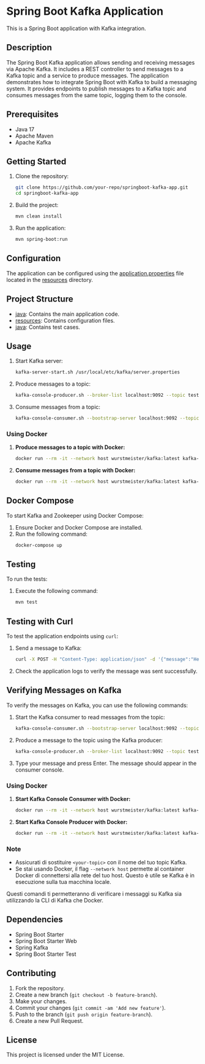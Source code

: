 # Spring Boot Kafka Application

This is a Spring Boot application with Kafka integration.

## Description

The Spring Boot Kafka application allows sending and receiving messages via Apache Kafka. It includes a REST controller to send messages to a Kafka topic and a service to produce messages. The application demonstrates how to integrate Spring Boot with Kafka to build a messaging system. It provides endpoints to publish messages to a Kafka topic and consumes messages from the same topic, logging them to the console.

## Prerequisites

- Java 17
- Apache Maven
- Apache Kafka

## Getting Started

1. Clone the repository:
    ```sh
    git clone https://github.com/your-repo/springboot-kafka-app.git
    cd springboot-kafka-app
    ```

2. Build the project:
    ```sh
    mvn clean install
    ```

3. Run the application:
    ```sh
    mvn spring-boot:run
    ```

## Configuration

The application can be configured using the [application.properties](http://_vscodecontentref_/3) file located in the [resources](http://_vscodecontentref_/4) directory.

## Project Structure

- [java](http://_vscodecontentref_/5): Contains the main application code.
- [resources](http://_vscodecontentref_/6): Contains configuration files.
- [java](http://_vscodecontentref_/7): Contains test cases.

## Usage

1. Start Kafka server:
    ```sh
    kafka-server-start.sh /usr/local/etc/kafka/server.properties
    ```

2. Produce messages to a topic:
    ```sh
    kafka-console-producer.sh --broker-list localhost:9092 --topic test
    ```

3. Consume messages from a topic:
    ```sh
    kafka-console-consumer.sh --bootstrap-server localhost:9092 --topic test --from-beginning
    ```

### Using Docker

1. **Produce messages to a topic with Docker:**
    ```sh
    docker run --rm -it --network host wurstmeister/kafka:latest kafka-console-producer.sh --broker-list localhost:9092 --topic test
    ```

2. **Consume messages from a topic with Docker:**
    ```sh
    docker run --rm -it --network host wurstmeister/kafka:latest kafka-console-consumer.sh --bootstrap-server localhost:9092 --topic test --from-beginning
    ```

## Docker Compose

To start Kafka and Zookeeper using Docker Compose:
1. Ensure Docker and Docker Compose are installed.
2. Run the following command:
    ```sh
    docker-compose up
    ```

## Testing

To run the tests:
1. Execute the following command:
    ```sh
    mvn test
    ```

## Testing with Curl

To test the application endpoints using `curl`:

1. Send a message to Kafka:
    ```sh
    curl -X POST -H "Content-Type: application/json" -d '{"message":"Hello, Kafka!"}' http://localhost:8080/api/v1/messages
    ```

2. Check the application logs to verify the message was sent successfully.

## Verifying Messages on Kafka

To verify the messages on Kafka, you can use the following commands:

1. Start the Kafka consumer to read messages from the topic:
    ```sh
    kafka-console-consumer.sh --bootstrap-server localhost:9092 --topic test --from-beginning
    ```

2. Produce a message to the topic using the Kafka producer:
    ```sh
    kafka-console-producer.sh --broker-list localhost:9092 --topic test
    ```

3. Type your message and press Enter. The message should appear in the consumer console.

### Using Docker

1. **Start Kafka Console Consumer with Docker:**
    ```sh
    docker run --rm -it --network host wurstmeister/kafka:latest kafka-console-consumer.sh --bootstrap-server localhost:9092 --topic test --from-beginning
    ```

2. **Start Kafka Console Producer with Docker:**
    ```sh
    docker run --rm -it --network host wurstmeister/kafka:latest kafka-console-producer.sh --broker-list localhost:9092 --topic test
    ```

### Note

- Assicurati di sostituire `<your-topic>` con il nome del tuo topic Kafka.
- Se stai usando Docker, il flag `--network host` permette al container Docker di connettersi alla rete del tuo host. Questo è utile se Kafka è in esecuzione sulla tua macchina locale.

Questi comandi ti permetteranno di verificare i messaggi su Kafka sia utilizzando la CLI di Kafka che Docker.

## Dependencies

- Spring Boot Starter
- Spring Boot Starter Web
- Spring Kafka
- Spring Boot Starter Test

## Contributing

1. Fork the repository.
2. Create a new branch (`git checkout -b feature-branch`).
3. Make your changes.
4. Commit your changes (`git commit -am 'Add new feature'`).
5. Push to the branch (`git push origin feature-branch`).
6. Create a new Pull Request.

## License

This project is licensed under the MIT License.